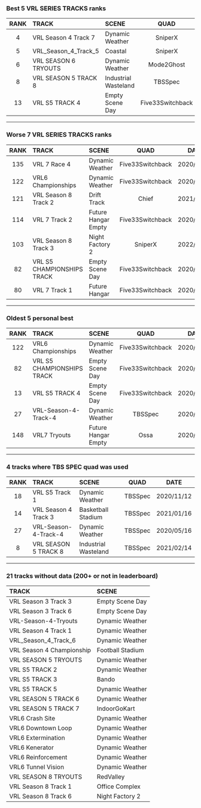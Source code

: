 ### Best 5 VRL SERIES TRACKS ranks
|RANK|TRACK|SCENE|QUAD|DATE|
|:---:|:---|:---|:---:|:---:|
|4|VRL Season 4 Track 7|Dynamic Weather|SniperX|2022/02/04|
|5|VRL_Season_4_Track_5|Coastal|SniperX|2022/01/30|
|6|VRL SEASON 6 TRYOUTS|Dynamic Weather|Mode2Ghost|2021/09/12|
|8|VRL SEASON 5 TRACK 8|Industrial Wasteland|TBSSpec|2021/02/14|
|13|VRL S5 TRACK 4|Empty Scene Day|Five33Switchback|2020/05/10|
---
### Worse 7 VRL SERIES TRACKS ranks
|RANK|TRACK|SCENE|QUAD|DATE|
|:---:|:---|:---|:---:|:---:|
|135|VRL 7 Race 4|Dynamic Weather|Five33Switchback|2020/11/24|
|122|VRL6 Championships|Dynamic Weather|Five33Switchback|2020/05/02|
|121|VRL Season 8 Track 2|Drift Track|Chief|2021/11/19|
|114|VRL 7 Track 2|Future Hangar Empty|Five33Switchback|2020/12/28|
|103|VRL Season 8 Track 3|Night Factory 2|SniperX|2022/02/19|
|82|VRL S5 CHAMPIONSHIPS TRACK|Empty Scene Day|Five33Switchback|2020/05/10|
|80|VRL 7 Track 1|Future Hangar|Five33Switchback|2020/10/28|
---
### Oldest 5 personal best
|RANK|TRACK|SCENE|QUAD|DATE|
|:---:|:---|:---|:---:|:---:|
|122|VRL6 Championships|Dynamic Weather|Five33Switchback|2020/05/02|
|82|VRL S5 CHAMPIONSHIPS TRACK|Empty Scene Day|Five33Switchback|2020/05/10|
|13|VRL S5 TRACK 4|Empty Scene Day|Five33Switchback|2020/05/10|
|27|VRL-Season-4-Track-4|Dynamic Weather|TBSSpec|2020/05/16|
|148|VRL7 Tryouts|Future Hangar Empty|Ossa|2020/09/14|
---
### 4 tracks where TBS SPEC quad was used
|RANK|TRACK|SCENE|QUAD|DATE|
|:---:|:---|:---|:---:|:---:|
|18|VRL S5 Track 1|Dynamic Weather|TBSSpec|2020/11/12|
|14|VRL Season 4 Track 3|Basketball Stadium|TBSSpec|2021/01/16|
|27|VRL-Season-4-Track-4|Dynamic Weather|TBSSpec|2020/05/16|
|8|VRL SEASON 5 TRACK 8|Industrial Wasteland|TBSSpec|2021/02/14|
---
### 21 tracks without data (200+ or not in leaderboard)
|TRACK|SCENE|
|:---|:---|
|VRL Season 3 Track 3|Empty Scene Day|
|VRL Season 3 Track 6|Empty Scene Day|
|VRL-Season-4-Tryouts|Dynamic Weather|
|VRL Season 4 Track 1|Dynamic Weather|
|VRL_Season_4_Track_6|Dynamic Weather|
|VRL Season 4 Championship|Football Stadium|
|VRL SEASON 5 TRYOUTS|Dynamic Weather|
|VRL S5 TRACK 2|Dynamic Weather|
|VRL S5 TRACK 3|Bando|
|VRL S5 TRACK 5|Dynamic Weather|
|VRL SEASON 5 TRACK 6|Dynamic Weather|
|VRL SEASON 5 TRACK 7|IndoorGoKart|
|VRL6 Crash Site|Dynamic Weather|
|VRL6 Downtown Loop|Dynamic Weather|
|VRL6 Extermination|Dynamic Weather|
|VRL6 Kenerator|Dynamic Weather|
|VRL6 Reinforcement|Dynamic Weather|
|VRL6 Tunnel Vision|Dynamic Weather|
|VRL SEASON 8 TRYOUTS|RedValley|
|VRL Season 8 Track 1|Office Complex|
|VRL Season 8 Track 6|Night Factory 2|
